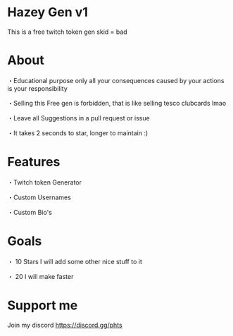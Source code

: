 # Hazey Gen v1
This is a free twitch token gen skid = bad

# About

・Educational purpose only all your consequences caused by your actions is your responsibility

・Selling this Free gen is forbidden, that is like selling tesco clubcards lmao

・Leave all Suggestions in a pull request or issue

・It takes 2 seconds to star, longer to maintain :)

# Features

・Twitch token Generator

・Custom Usernames

・Custom Bio's

# Goals

・ 10 Stars I will add some other nice stuff to it

・ 20  I will make faster

# Support me
Join my discord
https://discord.gg/phts

